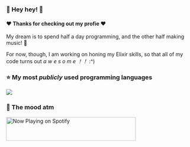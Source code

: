 ### :lemon: Hey hey! :lemon:
#### :heart: Thanks for checking out my profie :heart:

My dream is to spend half a day programming, and the other half making music! 🔮

For now, though, I am working on honing my Elixir skills, so that all of my code turns out _a w e s o m e ！！_ :^)

### :star: My most _publicly_ used programming languages
[![](https://github-readme-stats.mdlkxzmcp.vercel.app/api/top-langs/?username=mdlkxzmcp&layout=compact&hide=html&hide_title=true&hide_border=true)](https://github.com/mdlkxzmcp/github-readme-stats)

### 🚀 The mood atm
<a href="https://spotify-in-github-readme.mdlkxzmcp.vercel.app/now-playing?open">
  <img src="https://spotify-in-github-readme.mdlkxzmcp.vercel.app/now-playing" width="350" height="64" alt="Now Playing on Spotify">
</a>
